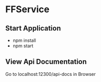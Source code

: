 # FFService

## Start Application

- npm install
- npm start

## View Api Documentation
Go to localhost:12300/api-docs in Browser

